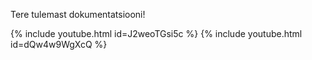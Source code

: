 Tere tulemast dokumentatsiooni!

{% include youtube.html id=J2weoTGsi5c %}
{% include youtube.html id=dQw4w9WgXcQ %}

